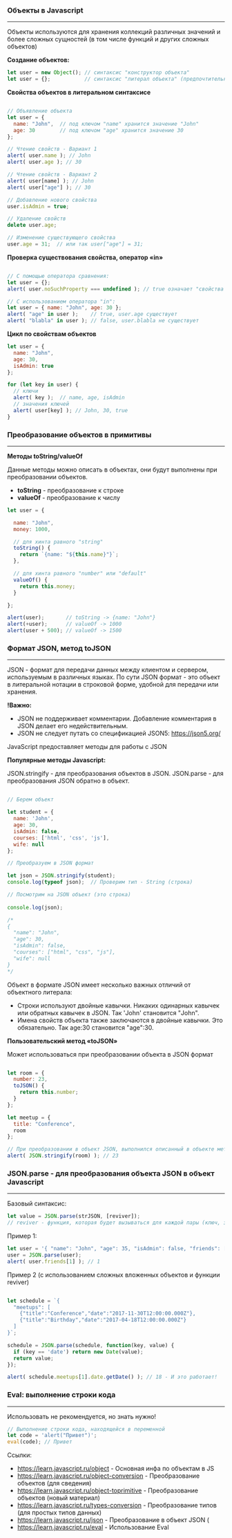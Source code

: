 ### Объекты в Javascript 
<hr>

Объекты используются для хранения коллекций различных значений и более сложных сущностей 
(в том числе функций и других сложных объектов)

__Создание объектов:__

```javascript 
let user = new Object(); // синтаксис "конструктор объекта" 
let user = {};           // синтаксис "литерал объекта" (предпочтительный способ) 
```

__Свойства объектов в литеральном синтаксисе__

```javascript 

// Объявление объекта 
let user = {
  name: "John",  // под ключом "name" хранится значение "John"
  age: 30        // под ключом "age" хранится значение 30
};

// Чтение свойств - Вариант 1 
alert( user.name ); // John
alert( user.age ); // 30

// Чтение свойств - Вариант 2 
alert( user[name] ); // John
alert( user["age"] ); // 30 

// Добавление нового свойства
user.isAdmin = true; 

// Удаление свойств 
delete user.age;

// Изменение существующего свойства 
user.age = 31;  // или так user["age"] = 31; 

```

__Проверка существования свойства, оператор «in»__

```javascript 

// C помощью оператора сравнения: 
let user = {}; 
alert( user.noSuchProperty === undefined ); // true означает "свойства нет"

// С использованием оператора "in": 
let user = { name: "John", age: 30 }; 
alert( "age" in user );    // true, user.age существует
alert( "blabla" in user ); // false, user.blabla не существует

```

__Цикл по свойствам объектов__

```javascript 
let user = {
  name: "John",
  age: 30,
  isAdmin: true
};

for (let key in user) {
  // ключи
  alert( key );  // name, age, isAdmin
  // значения ключей
  alert( user[key] ); // John, 30, true
}
```

### Преобразование объектов в примитивы 
<hr>

__Методы toString/valueOf__

Данные методы можно описать в объектах, они будут выполнены при преобразовании объектов. 

- __toString__ - преобразование к строке 
- __valueOf__  - преобразование к числу 

```javascript
let user = {

  name: "John",
  money: 1000,

  // для хинта равного "string"
  toString() {
    return `{name: "${this.name}"}`;
  },

  // для хинта равного "number" или "default"
  valueOf() {
    return this.money;
  }

};

alert(user);       // toString -> {name: "John"}
alert(+user);      // valueOf -> 1000
alert(user + 500); // valueOf -> 1500 
```

### Формат JSON, метод toJSON  
<hr>

JSON - формат для передачи данных между клиентом и сервером, используемым в различных языках. 
По сути JSON формат - это объект в литеральной нотации в строковой форме, удобной для передачи или хранения.

__!Важно:__

- JSON не поддерживает комментарии. Добавление комментария в JSON делает его недействительным.
- JSON не следует путать со спецификацией JSON5: https://json5.org/  

JavaScript предоставляет методы для работы с JSON 

__Популярные методы Javascript:__

JSON.stringify - для преобразования объектов в JSON.
JSON.parse     - для преобразования JSON обратно в объект.

```javascript 

// Берем объект 

let student = {
  name: 'John',
  age: 30,
  isAdmin: false,
  courses: ['html', 'css', 'js'],
  wife: null
};

// Преобразуем в JSON формат

let json = JSON.stringify(student);   
console.log(typeof json);  // Проверим тип - String (строка) 

// Посмотрим на JSON объект (это строка) 
 
console.log(json); 

/* 
{
  "name": "John",
  "age": 30,
  "isAdmin": false,
  "courses": ["html", "css", "js"],
  "wife": null
}
*/ 
```

Объект в формате JSON имеет несколько важных отличий от объектного литерала:

- Строки используют двойные кавычки. Никаких одинарных кавычек или обратных кавычек в JSON. Так 'John' становится "John".
- Имена свойств объекта также заключаются в двойные кавычки. Это обязательно. Так age:30 становится "age":30.

__Пользовательский метод «toJSON»__

Может использоваться при преобразовании объекта в JSON формат

```javascript 

let room = {
  number: 23,
  toJSON() {
    return this.number;
  }
};

let meetup = {
  title: "Conference",
  room
};

// При преобразовании в объект JSON, выполнился описанный в объекте метод toJSON() 
alert( JSON.stringify(room) ); // 23
```


### JSON.parse - для преобразования объекта JSON в объект Javascript 
<hr> 

Базовый синтаксиc: 

```javascript  
let value = JSON.parse(strJSON, [reviver]); 
// reviver - функция, которая будет вызываться для каждой пары (ключ, значение) и может преобразовывать значение. 
```

Пример 1: 

```javascript
let user = '{ "name": "John", "age": 35, "isAdmin": false, "friends": [0,1,2,3] }';
user = JSON.parse(user);
alert( user.friends[1] ); // 1
```

Пример 2 (с использованием сложных вложенных объектов и функции reviver) 

```javascript

let schedule = `{
  "meetups": [
    {"title":"Conference","date":"2017-11-30T12:00:00.000Z"},
    {"title":"Birthday","date":"2017-04-18T12:00:00.000Z"}
  ]
}`;

schedule = JSON.parse(schedule, function(key, value) {
  if (key == 'date') return new Date(value);
  return value;
});

alert( schedule.meetups[1].date.getDate() ); // 18 - И это работает! 

```

### Eval: выполнение строки кода 
<hr>

Использовать не рекомендуется, но знать нужно! 

```javascript 
// Выполнение строки кода, находящейся в переменной 
let code = 'alert("Привет")';
eval(code); // Привет 
```

Ссылки: 

- https://learn.javascript.ru/object - Основная инфа по объектам в JS 
- https://learn.javascript.ru/object-conversion - Преобразование объектов (для сведения) 
- https://learn.javascript.ru/object-toprimitive - Преобразование объектов (новый материал) 
- https://learn.javascript.ru/types-conversion - Преобразование типов (для простых типов данных) 
- https://learn.javascript.ru/json - Преобразование в объект JSON (
- https://learn.javascript.ru/eval - Использование Eval 


